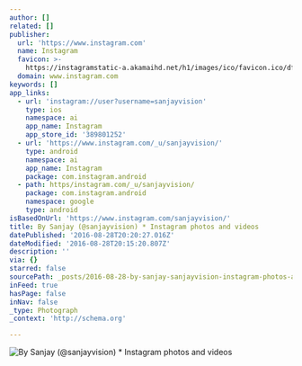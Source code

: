 ```yaml
---
author: []
related: []
publisher:
  url: 'https://www.instagram.com'
  name: Instagram
  favicon: >-
    https://instagramstatic-a.akamaihd.net/h1/images/ico/favicon.ico/dfa85bb1fd63.ico
  domain: www.instagram.com
keywords: []
app_links:
  - url: 'instagram://user?username=sanjayvision'
    type: ios
    namespace: ai
    app_name: Instagram
    app_store_id: '389801252'
  - url: 'https://www.instagram.com/_u/sanjayvision/'
    type: android
    namespace: ai
    app_name: Instagram
    package: com.instagram.android
  - path: https/instagram.com/_u/sanjayvision/
    package: com.instagram.android
    namespace: google
    type: android
isBasedOnUrl: 'https://www.instagram.com/sanjayvision/'
title: By Sanjay (@sanjayvision) * Instagram photos and videos
datePublished: '2016-08-28T20:20:27.016Z'
dateModified: '2016-08-28T20:15:20.807Z'
description: ''
via: {}
starred: false
sourcePath: _posts/2016-08-28-by-sanjay-sanjayvision-instagram-photos-and-videos.md
inFeed: true
hasPage: false
inNav: false
_type: Photograph
_context: 'http://schema.org'

---
```

![By Sanjay (@sanjayvision) * Instagram photos and videos](https://scontent.cdninstagram.com/t51.2885-19/10914508_1534549926798979_1279736371_a.jpg)